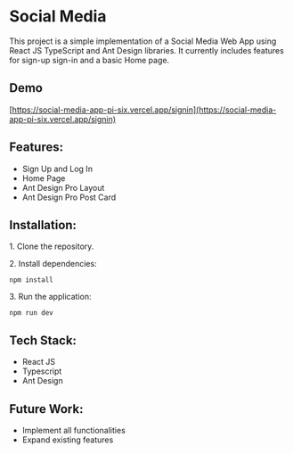 # Social Media

<p id="description">This project is a simple implementation of a Social Media Web App using React JS TypeScript and Ant Design libraries. It currently includes features for sign-up sign-in and a basic Home page.</p>

<h2>Demo</h2>

[https://social-media-app-pi-six.vercel.app/signin](https://social-media-app-pi-six.vercel.app/signin)

<h2>Features:</h2>

*   Sign Up and Log In
*   Home Page
*   Ant Design Pro Layout
*   Ant Design Pro Post Card

<h2>Installation:</h2>

<p>1. Clone the repository.</p>

<p>2. Install dependencies:</p>

```
npm install
```

<p>3. Run the application:</p>

```
npm run dev
```

<h2>Tech Stack:</h2>

*   React JS
*   Typescript
*   Ant Design

<h2>Future Work:</h2>

*   Implement all functionalities 
*   Expand existing features 

